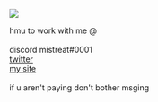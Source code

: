 ![](https://github.com/mistreatsu/mistreatsu/blob/main/banner.gif)

hmu to work with me @<br/>
<br/>
discord mistreat#0001<br/>
[twitter](https://twitter.com/mistreatsu)<br/>
[my site](mistreatsu.com)<br/>
<br/>
if u aren't paying don't bother msging
